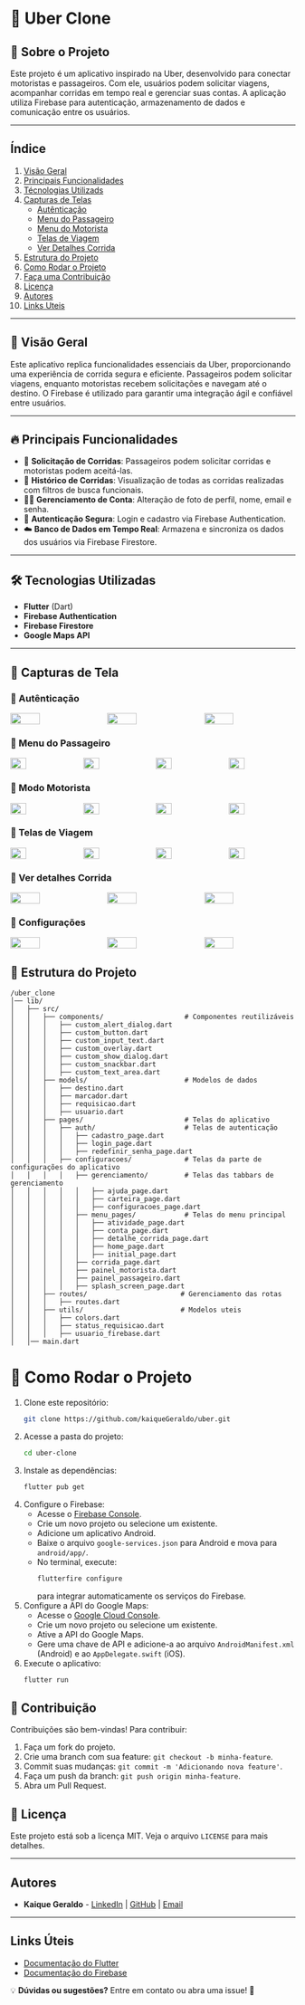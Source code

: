 # 🚖 Uber Clone

## 📌 Sobre o Projeto
Este projeto é um aplicativo inspirado na Uber, desenvolvido para conectar motoristas e passageiros. Com ele, usuários podem solicitar viagens, acompanhar corridas em tempo real e gerenciar suas contas. A aplicação utiliza Firebase para autenticação, armazenamento de dados e comunicação entre os usuários.

---

## Índice
1. [Visão Geral](#visão-geral)
2. [Principais Funcionalidades](#principais-funcionalidades)
3. [Técnologias Utilizads](#tecnologias-utilizadas)
4. [Capturas de Telas](#capturas-de-tela)
   - [Autênticação](#autênticação)
   - [Menu do Passageiro](#menu-do-passageiro)
   - [Menu do Motorista](#menu-do-motorista)
   - [Telas de Viagem](#telas-de-viagem)
   - [Ver Detalhes Corrida](#ver-detalhes-corrida)
5. [Estrutura do Projeto](#estrutura-do-projeto)
6. [Como Rodar o Projeto](#como-rodar-o-projeto)
7. [Faça uma Contribuição](#faça-uma-contribuição)
8. [Licença](#licença)
9. [Autores](#autores)
10. [Links Uteis](#links-uteis)

---

## 📌 Visão Geral
Este aplicativo replica funcionalidades essenciais da Uber, proporcionando uma experiência de corrida segura e eficiente. Passageiros podem solicitar viagens, enquanto motoristas recebem solicitações e navegam até o destino. O Firebase é utilizado para garantir uma integração ágil e confiável entre usuários.

---

## 🔥 Principais Funcionalidades
- 📍 **Solicitação de Corridas**: Passageiros podem solicitar corridas e motoristas podem aceitá-las.
- 📜 **Histórico de Corridas**: Visualização de todas as corridas realizadas com filtros de busca funcionais.
- 🧑‍💼 **Gerenciamento de Conta**: Alteração de foto de perfil, nome, email e senha.
- 🔐 **Autenticação Segura**: Login e cadastro via Firebase Authentication.
- ☁️ **Banco de Dados em Tempo Real**: Armazena e sincroniza os dados dos usuários via Firebase Firestore.

---

## 🛠️ Tecnologias Utilizadas
- **Flutter** (Dart)
- **Firebase Authentication**
- **Firebase Firestore**
- **Google Maps API**

---

## 📸 Capturas de Tela
### 📱 Autênticação
<div style="display: flex; gap: 10px;">
  <img src="![image](https://github.com/user-attachments/assets/a52f811b-0a33-4d33-83f4-787058347da5)" style="width: 32%;"/>
  <img src="![image](https://github.com/user-attachments/assets/f0227edc-ecbe-4d07-8177-f9c40fce8c01)" style="width: 32%;"/>
  <img src="![image](https://github.com/user-attachments/assets/ec94867e-8449-436d-8aa0-b59636124c94)" style="width: 32%;"/>
</div>

### 🚖 Menu do Passageiro
<div style="display: flex; gap: 10px;">
  <img src="![image](https://github.com/user-attachments/assets/412a46e4-00c0-4234-ad26-5813a15d05a7)" style="width: 24%;"/>
  <img src="![image](https://github.com/user-attachments/assets/4d6a37d5-b20d-4835-8cb7-ab49016d71ae)" style="width: 24%;"/>
  <img src="![image](https://github.com/user-attachments/assets/85024dc0-3dbb-4f8f-b490-24624907dc31)" style="width: 24%;"/>
  <img src="![image](https://github.com/user-attachments/assets/6120c09a-26e0-4ef4-9c45-7e457a4ec533)" style="width: 24%;"/>
</div>

### 🚗 Modo Motorista
<div style="display: flex; gap: 10px;">
  <img src="![image](https://github.com/user-attachments/assets/715315c1-2d2a-4fd3-9249-859a4b0dcd63)" style="width: 24%;"/>
  <img src="![image](https://github.com/user-attachments/assets/f9294328-98c6-49e3-8c82-500f40ebac51)" style="width: 24%;"/>
  <img src="![image](https://github.com/user-attachments/assets/880b46c6-eebf-4522-bace-95e5a6bb2a90)" style="width: 24%;"/>
  <img src="![image](https://github.com/user-attachments/assets/8fe9c736-7de1-4145-8dd3-40506e819952)" style="width: 24%;"/>
</div>

### 🚗 Telas de Viagem
<div style="display: flex; gap: 10px;">
  <img src="![image](https://github.com/user-attachments/assets/45468dd5-e1b1-4566-b9b8-04320468ae4d)" style="width: 24%;"/>
  <img src="![image](https://github.com/user-attachments/assets/d87d8f70-ecf8-44c6-9633-5e720eba6f74)" style="width: 24%;"/>
  <img src="![image](https://github.com/user-attachments/assets/7b1f4e7a-5b81-4250-abb5-ea1598d47828)" style="width: 24%;"/>
  <img src="![image](https://github.com/user-attachments/assets/1a5d7196-7598-4a7a-af9a-9e63b5acc389)" style="width: 24%;"/>
</div>

### 🚗 Ver detalhes Corrida
<div style="display: flex; gap: 10px;">
  <img src="![image](https://github.com/user-attachments/assets/5bdd7594-5333-42a3-bab5-817cbc2f4749)" style="width: 32%;"/>
  <img src="![image](https://github.com/user-attachments/assets/95465fe4-b044-4cf5-a442-dd65e07e69c7)" style="width: 32%;"/>
  <img src="![image](https://github.com/user-attachments/assets/f50e1e1a-e875-4fdf-ab8c-cccb62f80a87)" style="width: 32%;"/>
</div>

### 🚗 Configurações
<div style="display: flex; gap: 10px;">
  <img src="![image](https://github.com/user-attachments/assets/374989e7-05db-41bb-a5ae-bef122882681)" style="width: 32%;"/>
  <img src="![image](https://github.com/user-attachments/assets/3370531c-71a7-4d5d-bfcf-5364f71e0ff7)" style="width: 32%;"/>
  <img src="![image](https://github.com/user-attachments/assets/3e45cc4d-7276-491c-8d6f-9309d43cdd90)" style="width: 32%;"/>
</div>

## 📂 Estrutura do Projeto
```
/uber_clone
│── lib/
│   ├── src/
│   │   ├── components/                    # Componentes reutilizáveis
│   │   │   ├── custom_alert_dialog.dart
│   │   │   ├── custom_button.dart
│   │   │   ├── custom_input_text.dart
│   │   │   ├── custom_overlay.dart
│   │   │   ├── custom_show_dialog.dart
│   │   │   ├── custom_snackbar.dart
│   │   │   ├── custom_text_area.dart
│   │   ├── models/                        # Modelos de dados
│   │   │   ├── destino.dart
│   │   │   ├── marcador.dart
│   │   │   ├── requisicao.dart
│   │   │   ├── usuario.dart
│   │   ├── pages/                         # Telas do aplicativo
│   │   │   ├── auth/                      # Telas de autenticação
│   │   │   │   ├── cadastro_page.dart
│   │   │   │   ├── login_page.dart
│   │   │   │   ├── redefinir_senha_page.dart
│   │   │   ├── configuracoes/             # Telas da parte de configurações do aplicativo
│   │   │   │   ├── gerenciamento/         # Telas das tabbars de gerenciamento
│   │   │   │   │   ├── ajuda_page.dart
│   │   │   │   │   ├── carteira_page.dart
│   │   │   │   │   ├── configuracoes_page.dart
│   │   │   │   ├── menu_pages/            # Telas do menu principal
│   │   │   │   │   ├── atividade_page.dart
│   │   │   │   │   ├── conta_page.dart
│   │   │   │   │   ├── detalhe_corrida_page.dart
│   │   │   │   │   ├── home_page.dart
│   │   │   │   │   ├── initial_page.dart
│   │   │   │   ├── corrida_page.dart
│   │   │   │   ├── painel_motorista.dart
│   │   │   │   ├── painel_passageiro.dart
│   │   │   │   ├── splash_screen_page.dart
│   │   ├── routes/                       # Gerenciamento das rotas
│   │   │   ├── routes.dart
│   │   ├── utils/                        # Modelos uteis
│   │   │   ├── colors.dart
│   │   │   ├── status_requisicao.dart
│   │   │   ├── usuario_firebase.dart
│   │── main.dart

```

# 🚀 Como Rodar o Projeto
1. Clone este repositório:
   ```sh
   git clone https://github.com/kaiqueGeraldo/uber.git
   ```
2. Acesse a pasta do projeto:
   ```sh
   cd uber-clone
   ```
3. Instale as dependências:
   ```sh
   flutter pub get
   ```
4. Configure o Firebase:
   - Acesse o [Firebase Console](https://console.firebase.google.com/).
   - Crie um novo projeto ou selecione um existente.
   - Adicione um aplicativo Android.
   - Baixe o arquivo `google-services.json` para Android e mova para `android/app/`.
   - No terminal, execute:
     ```sh
     flutterfire configure
     ```
     para integrar automaticamente os serviços do Firebase.
5. Configure a API do Google Maps:
   - Acesse o [Google Cloud Console](https://console.cloud.google.com/).
   - Crie um novo projeto ou selecione um existente.
   - Ative a API do Google Maps.
   - Gere uma chave de API e adicione-a ao arquivo `AndroidManifest.xml` (Android) e ao `AppDelegate.swift` (iOS).
6. Execute o aplicativo:
   ```sh
   flutter run
   ```

## 📌 Contribuição
Contribuições são bem-vindas! Para contribuir:
1. Faça um fork do projeto.
2. Crie uma branch com sua feature: `git checkout -b minha-feature`.
3. Commit suas mudanças: `git commit -m 'Adicionando nova feature'`.
4. Faça um push da branch: `git push origin minha-feature`.
5. Abra um Pull Request.

## 📄 Licença
Este projeto está sob a licença MIT. Veja o arquivo `LICENSE` para mais detalhes.

---

## Autores
- **Kaique Geraldo** - [LinkedIn](https://www.linkedin.com/in/kaique-geraldo) | [GitHub](https://github.com/kaiqueGeraldo) | [Email](kaiique2404@gmail.com)

---

## Links Úteis
- [Documentação do Flutter](https://flutter.dev/docs)
- [Documentação do Firebase](https://firebase.google.com/docs?hl=pt-br)


💡 **Dúvidas ou sugestões?** Entre em contato ou abra uma issue! 🚀
